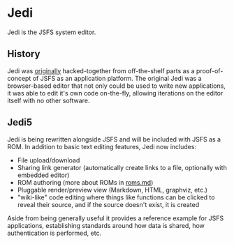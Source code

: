 # Jedi

Jedi is the JSFS system editor.


## History

Jedi was [originally](https://github.com/jjg/jedi) hacked-together from off-the-shelf parts as a proof-of-concept of JSFS as an application platform.  The original Jedi was a browser-based editor that not only could be used to write new applications, it was able to edit it's own code on-the-fly, allowing iterations on the editor itself with no other software.


## Jedi5

Jedi is being rewritten alongside JSFS and will be included with JSFS as a ROM.  In addition to basic text editing features, Jedi now includes:

* File upload/download
* Sharing link generator (automatically create links to a file, optionally with embedded editor)
* ROM authoring (more about ROMs in [roms.md](./roms.md))
* Pluggable render/preview view (Markdown, HTML, graphviz, etc.)
* "wiki-like" code editing where things like functions can be clicked to reveal their source, and if the source doesn't exist, it is created

Aside from being generally useful it provides a reference example for JSFS applications, establishing standards around how data is shared, how authentication is performed, etc.
